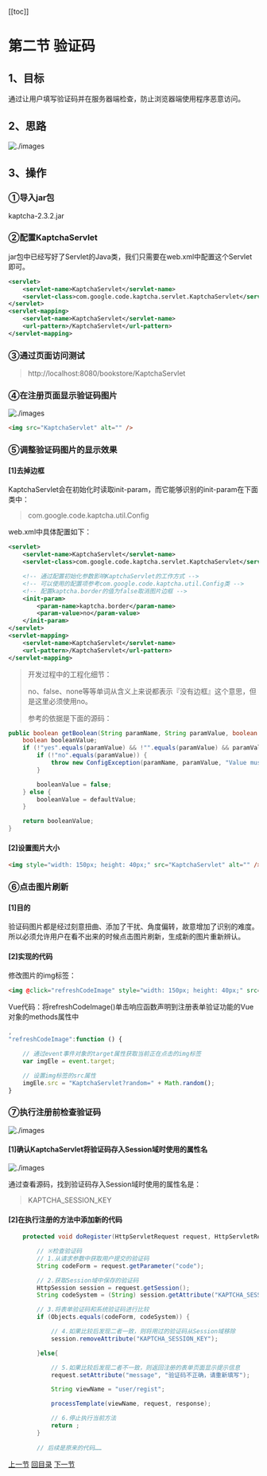 [[toc]]

# 第二节 验证码

## 1、目标

通过让用户填写验证码并在服务器端检查，防止浏览器端使用程序恶意访问。



## 2、思路

![./images](./images/img002.png)



## 3、操作

### ①导入jar包

kaptcha-2.3.2.jar



### ②配置KaptchaServlet

jar包中已经写好了Servlet的Java类，我们只需要在web.xml中配置这个Servlet即可。

```xml
<servlet>
    <servlet-name>KaptchaServlet</servlet-name>
    <servlet-class>com.google.code.kaptcha.servlet.KaptchaServlet</servlet-class>
</servlet>
<servlet-mapping>
    <servlet-name>KaptchaServlet</servlet-name>
    <url-pattern>/KaptchaServlet</url-pattern>
</servlet-mapping>
```



### ③通过页面访问测试

> http://localhost:8080/bookstore/KaptchaServlet



### ④在注册页面显示验证码图片

![./images](./images/img004.png)

```html
<img src="KaptchaServlet" alt="" />
```



### ⑤调整验证码图片的显示效果

#### [1]去掉边框

KaptchaServlet会在初始化时读取init-param，而它能够识别的init-param在下面类中：

> com.google.code.kaptcha.util.Config

web.xml中具体配置如下：

```xml
<servlet>
    <servlet-name>KaptchaServlet</servlet-name>
    <servlet-class>com.google.code.kaptcha.servlet.KaptchaServlet</servlet-class>

    <!-- 通过配置初始化参数影响KaptchaServlet的工作方式 -->
    <!-- 可以使用的配置项参考com.google.code.kaptcha.util.Config类 -->
    <!-- 配置kaptcha.border的值为false取消图片边框 -->
    <init-param>
        <param-name>kaptcha.border</param-name>
        <param-value>no</param-value>
    </init-param>
</servlet>
<servlet-mapping>
    <servlet-name>KaptchaServlet</servlet-name>
    <url-pattern>/KaptchaServlet</url-pattern>
</servlet-mapping>
```

> 开发过程中的工程化细节：
>
> no、false、none等等单词从含义上来说都表示『没有边框』这个意思，但是这里必须使用no。
>
> 参考的依据是下面的源码：

```java
public boolean getBoolean(String paramName, String paramValue, boolean defaultValue) {
	boolean booleanValue;
	if (!"yes".equals(paramValue) && !"".equals(paramValue) && paramValue != null) {
		if (!"no".equals(paramValue)) {
			throw new ConfigException(paramName, paramValue, "Value must be either yes or no.");
		}

		booleanValue = false;
	} else {
		booleanValue = defaultValue;
	}

	return booleanValue;
}
```



#### [2]设置图片大小

```html
<img style="width: 150px; height: 40px;" src="KaptchaServlet" alt="" />
```



### ⑥点击图片刷新

#### [1]目的

验证码图片都是经过刻意扭曲、添加了干扰、角度偏转，故意增加了识别的难度。所以必须允许用户在看不出来的时候点击图片刷新，生成新的图片重新辨认。



#### [2]实现的代码

修改图片的img标签：

```html
<img @click="refreshCodeImage" style="width: 150px; height: 40px;" src="KaptchaServlet" alt="" />
```

Vue代码：将refreshCodeImage()单击响应函数声明到注册表单验证功能的Vue对象的methods属性中

```javascript
,
"refreshCodeImage":function () {

	// 通过event事件对象的target属性获取当前正在点击的img标签
	var imgEle = event.target;

	// 设置img标签的src属性
	imgEle.src = "KaptchaServlet?random=" + Math.random();
}
```



### ⑦执行注册前检查验证码

![./images](./images/img005.png)



#### [1]确认KaptchaServlet将验证码存入Session域时使用的属性名

![./images](./images/img006.png)

通过查看源码，找到验证码存入Session域时使用的属性名是：

> KAPTCHA_SESSION_KEY



#### [2]在执行注册的方法中添加新的代码

```java
    protected void doRegister(HttpServletRequest request, HttpServletResponse response) throws ServletException, IOException {

        // ※检查验证码
        // 1.从请求参数中获取用户提交的验证码
        String codeForm = request.getParameter("code");

        // 2.获取Session域中保存的验证码
        HttpSession session = request.getSession();
        String codeSystem = (String) session.getAttribute("KAPTCHA_SESSION_KEY");

        // 3.将表单验证码和系统验证码进行比较
        if (Objects.equals(codeForm, codeSystem)) {

            // 4.如果比较后发现二者一致，则将用过的验证码从Session域移除
            session.removeAttribute("KAPTCHA_SESSION_KEY");

        }else{

            // 5.如果比较后发现二者不一致，则返回注册的表单页面显示提示信息
            request.setAttribute("message", "验证码不正确，请重新填写");

            String viewName = "user/regist";

            processTemplate(viewName, request, response);

            // 6.停止执行当前方法
            return ;
        }
        
        // 后续是原来的代码……
```



[上一节](verse01.html) [回目录](index.html) [下一节](verse03.html)